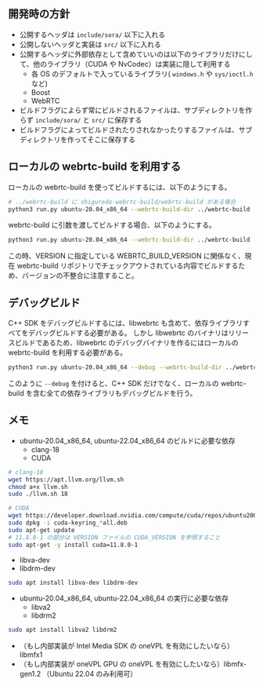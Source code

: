 ## 開発時の方針

- 公開するヘッダは `include/sora/` 以下に入れる
- 公開しないヘッダと実装は `src/` 以下に入れる
- 公開するヘッダに外部依存として含めていいのは以下のライブラリだけにして、他のライブラリ（CUDA や NvCodec）は実装に隠して利用する
  - 各 OS のデフォルトで入っているライブラリ( `windows.h` や `sys/ioctl.h` など)
  - Boost
  - WebRTC
- ビルドフラグによらず常にビルドされるファイルは、サブディレクトリを作らず `include/sora/` と `src/` に保存する
- ビルドフラグによってビルドされたりされなかったりするファイルは、サブディレクトリを作ってそこに保存する

## ローカルの webrtc-build を利用する

ローカルの webrtc-build を使ってビルドするには、以下のようにする。

```bash
# ../webrtc-build に shiguredo-webrtc-build/webrtc-build がある場合
python3 run.py ubuntu-20.04_x86_64 --webrtc-build-dir ../webrtc-build
```

webrtc-build に引数を渡してビルドする場合、以下のようにする。

```bash
python3 run.py ubuntu-20.04_x86_64 --webrtc-build-dir ../webrtc-build --webrtc-build-args='--webrtc-fetch'
```

この時、VERSION に指定している WEBRTC_BUILD_VERSION に関係なく、現在 webrtc-build リポジトリでチェックアウトされている内容でビルドするため、バージョンの不整合に注意すること。

## デバッグビルド

C++ SDK をデバッグビルドするには、libwebrtc も含めて、依存ライブラリすべてをデバッグビルドする必要がある。
しかし libwebrtc のバイナリはリリースビルドであるため、libwebrtc のデバッグバイナリを作るにはローカルの webrtc-build を利用する必要がある。

```bash
python3 run.py ubuntu-20.04_x86_64 --debug --webrtc-build-dir ../webrtc-build
```

このように `--debug` を付けると、C++ SDK だけでなく、ローカルの webrtc-build を含む全ての依存ライブラリもデバッグビルドを行う。

## メモ

- ubuntu-20.04_x86_64, ubuntu-22.04_x86_64 のビルドに必要な依存
  - clang-18
  - CUDA
```bash
# clang-18
wget https://apt.llvm.org/llvm.sh
chmod a+x llvm.sh
sudo ./llvm.sh 18

# CUDA
wget https://developer.download.nvidia.com/compute/cuda/repos/ubuntu2004/x86_64/cuda-keyring_1.0-1_all.deb
sudo dpkg -i cuda-keyring_*all.deb
sudo apt-get update
# 11.8.0-1 の部分は VERSION ファイルの CUDA_VERSION を参照すること
sudo apt-get -y install cuda=11.8.0-1
```
  - libva-dev
  - libdrm-dev
```bash
sudo apt install libva-dev libdrm-dev
```
- ubuntu-20.04_x86_64, ubuntu-22.04_x86_64 の実行に必要な依存
  - libva2
  - libdrm2
```bash
sudo apt install libva2 libdrm2
```
  - （もし内部実装が Intel Media SDK の oneVPL を有効にしたいなら）libmfx1
  - （もし内部実装が oneVPL GPU の oneVPL を有効にしたいなら）libmfx-gen1.2 （Ubuntu 22.04 のみ利用可）
